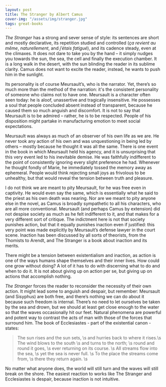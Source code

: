 ```yaml
---
layout: post
title: The Stranger by Albert Camus
cover-img: "/assets/img/stranger.jpg"
tags: great-books
---
```


*The Stranger* has a strong and sever sense of style: its sentences are short and mostly declarative, its repetition studied and controlled (*ça revient au même*, *naturellement*, and *j’étais fatigué*), and its cadence steady, even at the climaxes. It does not dare to take you by the hand – it simply nudges you towards the sun, the sea, the cell and finally the execution chamber. It is a long walk in the desert, with the sun blinding the reader in its sublime clarity. Camus does not want to excite the reader, instead, he wants to push him in the sunlight. 

Its personality is of course Meursault’s, who is the narrator. Yet, there’s so much more than the method of the narration: it's the consistent personality of someone who claims not to have one. Meursault is a character often seen today: he is aloof, unassertive and tragically insensitive. He possesses a soul that people concluded absent instead of transparent, because he caused them so much anguish and discomfort. It is not to say that Meursault is to be admired – rather, he is to be respected. People of his disposition might partake in manufacturing emotion to meet social expectations. 

Meursault was always as much of an observer of his own life as we are. He never took any action of his own and was unquestioning in being led by others – mostly because he thought it was all the same. There is one event in the book in which Meursault held his agency, and it is unsurprising that this very event led to his inevitable demise. He was faithfully indifferent to the point of consistently ignoring every slight preference he had. Whenever he thought fondly of Marie, he immediately tossed the memory away as ephemeral. People would think rejecting small joys as frivolous to be unhealthy, but that would reveal the tension between truth and pleasure. 

I do not think we are meant to pity Meursault, for he was free even in captivity. He would even say the same, which is essentially what he said to the priest as his own death was nearing. Nor are we meant to pity anyone else in the novel, as Camus is broadly sympathetic to all his characters, who are all more conventional. Meursault (and perhaps Camus by extension) did not despise society as much as he felt indifferent to it, and that makes for a very different sort of critique. The indictment here is not that society punishes action, but that it equally punishes inaction even if justified: this very point was made explicitly by Meursault’s defense lawyer in the court scene. Inaction has been discussed by all sorts of theorists, from the Thomists to Arendt, and The Stranger is a book about inaction and its merits.  

There might be a tension between existentialism and inaction, as action is one of the ways humans shape themselves and their inner lives. How could one grow without doing? A lot of it has to do with discerning what to do and when to do it. It is not about giving up on action per se, but giving up on actions that accomplish nothing. 

*The Stranger* forces the reader to reconsider the necessity of their own action. It might lead some to anguish and despair, but remember: Meursault (and Sisyphus) are both free, and there’s nothing we can do about it because such freedom is internal. There’s no need to let ourselves be taken by the sea and drown, but we should at least get close enough to the water so that the waves occasionally hit our feet. Natural phenomena are powerful and potent way to contrast the acts of man with those of the forces that surround him. The book of Ecclesiastes - part of the existential canon - states: 

>
>The sun rises and the sun sets, \s
>   and hurries back to where it rises.\s 
>The wind blows to the south \s
>    and turns to the north; \s
>round and round it goes, \s
>    ever returning on its course. \s 
>All streams flow into the sea, \s
>    yet the sea is never full. \s
>To the place the streams come from, \s
>    there they return again. \s

No matter what anyone does, the world will still turn and the waves will still break on the shore. The easiest reaction to works like The Stranger and Ecclesiastes is despair, because inaction is not intuitive.